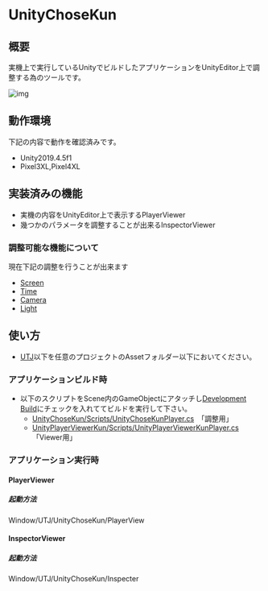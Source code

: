 # UnityChoseKun
## 概要
実機上で実行しているUnityでビルドしたアプリケーションをUnityEditor上で調整する為のツールです。

![img](docs/UnityChoseKunDemo02.gif)

## 動作環境
下記の内容で動作を確認済みです。
- Unity2019.4.5f1
- Pixel3XL,Pixel4XL

## 実装済みの機能
- 実機の内容をUnityEditor上で表示するPlayerViewer
- 幾つかのパラメータを調整することが出来るInspectorViewer

### 調整可能な機能について
現在下記の調整を行うことが出来ます
- [Screen](https://docs.unity3d.com/ja/current/ScriptReference/Screen.html)
- [Time](https://docs.unity3d.com/ja/current/ScriptReference/Time.html)
- [Camera](https://docs.unity3d.com/ja/current/ScriptReference/Camera.html)
- [Light](https://docs.unity3d.com/ja/current/ScriptReference/Light.html)

## 使い方
- [UTJ](https://github.com/katsumasa/UnityChoseKun/tree/master/UTJ)以下を任意のプロジェクトのAssetフォルダー以下においてください。
### アプリケーションビルド時
- 以下のスクリプトをScene内のGameObjectにアタッチし[Development Build](https://docs.unity3d.com/ja/current/Manual/BuildSettingsStandalone.html)にチェックを入れててビルドを実行して下さい。
  - [UnityChoseKun/Scripts/UnityChoseKunPlayer.cs](https://github.com/katsumasa/UnityChoseKun/blob/master/UTJ/UnityChoseKun/Scripts/UnityChoseKunPlayer.cs)　「調整用」
  - [UnityPlayerViewerKun/Scripts/UnityPlayerViewerKunPlayer.cs](https://github.com/katsumasa/UnityChoseKun/blob/master/UTJ/UnityPlayerViewerKun/Scripts/UnityPlayerViewerKunPlayer.cs) 「Viewer用」
### アプリケーション実行時
#### PlayerViewer
##### 起動方法
Window/UTJ/UnityChoseKun/PlayerView
#### InspectorViewer
##### 起動方法
Window/UTJ/UnityChoseKun/Inspecter
 

